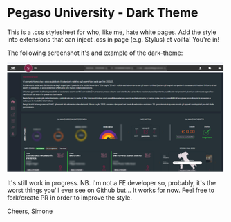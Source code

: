 # Pegaso University - Dark Theme

This is a .css stylesheet for who, like me, hate white pages.
Add the style into extensions that can inject .css in page (e.g. Stylus) et voiltà!
You're in!

The following screenshot it's and example of the dark-theme:

<img src="resources/img/example.jpg" width="500">

It's still work in progress.
NB. I'm not a FE developer so, probably, it's the worst things you'll ever see on Github but... It works for now.
Feel free to fork/create PR in order to improve the style.

Cheers,
Simone
